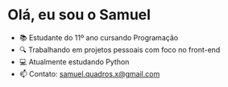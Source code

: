 <h1> Olá, eu sou o Samuel </h1>


- 📚 Estudante do 11º ano cursando Programação
- 🔍 Trabalhando em projetos pessoais com foco no front-end
- 💻 Atualmente estudando Python
- 📫 Contato: <a href="https://mail.google.com/mail/u/2/#inbox?compose=GTvVlcSDXXxmqlcqlqZXhnHzlJWllhxHhwPsMdfkmHQLntrRLhbtsbSvdvsXWBFMmzHqwJGnPqPdH" target="_blank">samuel.quadros.x@gmail.com</a>

<a href= "https://raw.githubusercontent.com/devicons/devicon/master/icons/html5/html5-original.svg" width="10px" height="10px">
<a href= "[https://raw.githubusercontent.com/devicons/devicon/master/icons/html5/html5-original.svg](https://raw.githubusercontent.com/devicons/devicon/master/icons/css3/css3-original.svg)" width="10px" height="10px">
<a href= "[https://raw.githubusercontent.com/devicons/devicon/master/icons/html5/html5-original.svg](https://raw.githubusercontent.com/devicons/devicon/master/icons/python/python-original.svg)" width="10px" height="10px">



